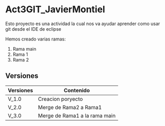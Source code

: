 # Act3GIT_JavierMontiel

Esto proyecto es una actividad la cual nos va ayudar aprender como usar git desde el IDE de eclipse

Hemos creado varias ramas:
1. Rama main
2. Rama 1 
3. Rama 2

## Versiones
| Versiones| Contenido |
|----------|-----------|
| V_1.0    | Creacion poryecto |
| V_2.0    | Merge de Rama2 a Rama1|
| V_3.0    | Merge de Rama1 a la rama main|